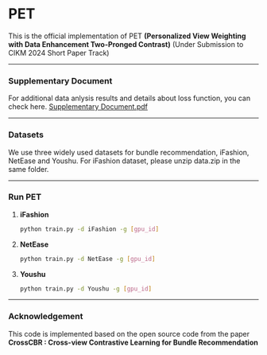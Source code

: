 # PET
This is the official implementation of PET **(Personalized View Weighting with Data Enhancement Two-Pronged Contrast)** 
(Under Submission to CIKM 2024 Short Paper Track) 

---
### Supplementary Document
For additional data anlysis results and details about loss function, you can check here. [Supplementary Document.pdf](https://github.com/user-attachments/files/15701693/Supplementary.Document.pdf)

---

### Datasets
We use three widely used datasets for bundle recommendation, iFashion, NetEase and Youshu.
For iFashion dataset, please unzip data.zip in the same folder.


--- 
### Run PET
1. **iFashion**
   ```bash
   python train.py -d iFashion -g [gpu_id]

2. **NetEase**
   ```bash
   python train.py -d NetEase -g [gpu_id]

3. **Youshu**
   ```bash
   python train.py -d Youshu -g [gpu_id]   
---
### Acknowledgement
This code is implemented based on the open source code from the paper **CrossCBR : Cross-view Contrastive Learning for Bundle Recommendation**

